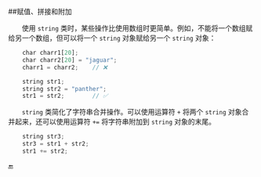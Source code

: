 ##赋值、拼接和附加

&emsp;&emsp;使用 `string` 类时，某些操作比使用数组时更简单。例如，不能将一个数组赋给另一个数组，但可以将一个 `string` 对象赋给另一个 `string` 对象：

```javascript
    char charr1[20];
    char charr2[20] = "jaguar";
    charr1 = charr2;    // ❌

    string str1;
    string str2 = "panther";
    str1 = str2;        // ✅
```

&emsp;&emsp;`string` 类简化了字符串合并操作。可以使用运算符 `+` 将两个 `string` 对象合并起来，还可以使用运算符 `+=` 将字符串附加到 `string` 对象的末尾。

```javascript
    string str3;
    str3 = str1 + str2;
    str1 += str2;
```


🔚
